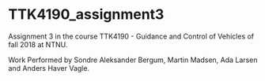 # TTK4190_assignment3

Assignment 3 in the course TTK4190 - Guidance and Control of Vehicles of fall 2018 at NTNU.

Work Performed by Sondre Aleksander Bergum, Martin Madsen, Ada Larsen and Anders Haver Vagle.
